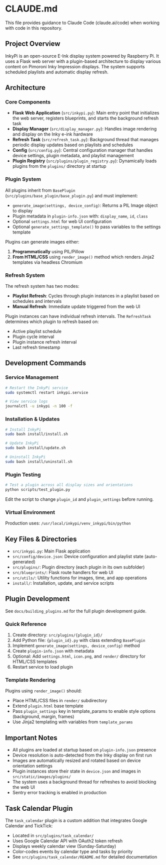 # CLAUDE.md

This file provides guidance to Claude Code (claude.ai/code) when working with code in this repository.

## Project Overview

InkyPi is an open-source E-Ink display system powered by Raspberry Pi. It uses a Flask web server with a plugin-based architecture to display various content on Pimoroni Inky Impression displays. The system supports scheduled playlists and automatic display refresh.

## Architecture

### Core Components

- **Flask Web Application** (`src/inkypi.py`): Main entry point that initializes the web server, registers blueprints, and starts the background refresh task
- **Display Manager** (`src/display_manager.py`): Handles image rendering and display on the Inky e-ink hardware
- **Refresh Task** (`src/refresh_task.py`): Background thread that manages periodic display updates based on playlists and schedules
- **Config** (`src/config.py`): Central configuration manager that handles device settings, plugin metadata, and playlist management
- **Plugin Registry** (`src/plugins/plugin_registry.py`): Dynamically loads plugins from the `plugins/` directory at startup

### Plugin System

All plugins inherit from `BasePlugin` (`src/plugins/base_plugin/base_plugin.py`) and must implement:
- `generate_image(settings, device_config)`: Returns a PIL Image object to display
- Plugin metadata in `plugin-info.json` with: `display_name`, `id`, `class`
- Optional `settings.html` for web UI configuration
- Optional `generate_settings_template()` to pass variables to the settings template

Plugins can generate images either:
1. **Programmatically** using PIL/Pillow
2. **From HTML/CSS** using `render_image()` method which renders Jinja2 templates via headless Chromium

### Refresh System

The refresh system has two modes:
- **Playlist Refresh**: Cycles through plugin instances in a playlist based on schedules and intervals
- **Manual Refresh**: Immediate update triggered from the web UI

Plugin instances can have individual refresh intervals. The `RefreshTask` determines which plugin to refresh based on:
- Active playlist schedule
- Plugin cycle interval
- Plugin instance refresh interval
- Last refresh timestamp

## Development Commands

### Service Management
```bash
# Restart the InkyPi service
sudo systemctl restart inkypi.service

# View service logs
journalctl -u inkypi -n 100 -f
```

### Installation & Updates
```bash
# Install InkyPi
sudo bash install/install.sh

# Update InkyPi
sudo bash install/update.sh

# Uninstall InkyPi
sudo bash install/uninstall.sh
```

### Plugin Testing
```bash
# Test a plugin across all display sizes and orientations
python scripts/test_plugin.py
```

Edit the script to change `plugin_id` and `plugin_settings` before running.

### Virtual Environment
Production uses: `/usr/local/inkypi/venv_inkypi/bin/python`

## Key Files & Directories

- `src/inkypi.py`: Main Flask application
- `src/config/device.json`: Device configuration and playlist state (auto-generated)
- `src/plugins/`: Plugin directory (each plugin in its own subfolder)
- `src/blueprints/`: Flask route handlers for web UI
- `src/utils/`: Utility functions for images, time, and app operations
- `install/`: Installation, update, and service scripts

## Plugin Development

See `docs/building_plugins.md` for the full plugin development guide.

### Quick Reference
1. Create directory: `src/plugins/{plugin_id}/`
2. Add Python file: `{plugin_id}.py` with class extending `BasePlugin`
3. Implement `generate_image(settings, device_config)` method
4. Create `plugin-info.json` with metadata
5. Optional: Add `settings.html`, `icon.png`, and `render/` directory for HTML/CSS templates
6. Restart service to load plugin

### Template Rendering
Plugins using `render_image()` should:
- Place HTML/CSS files in `render/` subdirectory
- Extend `plugin.html` base template
- Pass `plugin_settings` key in template_params to enable style options (background, margin, frames)
- Use Jinja2 templating with variables from `template_params`

## Important Notes

- All plugins are loaded at startup based on `plugin-info.json` presence
- Device resolution is auto-detected from the Inky display on first run
- Images are automatically resized and rotated based on device orientation settings
- Plugin instances store their state in `device.json` and images in `src/static/images/plugins/`
- The system uses a background thread for refreshes to avoid blocking the web UI
- Sentry error tracking is enabled in production

## Task Calendar Plugin

The `task_calendar` plugin is a custom addition that integrates Google Calendar and TickTick:
- Located in `src/plugins/task_calendar/`
- Uses Google Calendar API with OAuth2 token refresh
- Displays weekly calendar view (Sunday-Saturday)
- Color-codes events by calendar type and tasks by priority
- See `src/plugins/task_calendar/README.md` for detailed documentation
